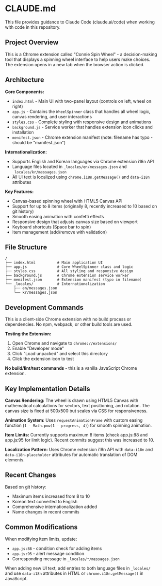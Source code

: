 # CLAUDE.md

This file provides guidance to Claude Code (claude.ai/code) when working with code in this repository.

## Project Overview

This is a Chrome extension called "Connie Spin Wheel" - a decision-making tool that displays a spinning wheel interface to help users make choices. The extension opens in a new tab when the browser action is clicked.

## Architecture

**Core Components:**
- `index.html` - Main UI with two-panel layout (controls on left, wheel on right)
- `app.js` - Contains the `WheelSpinner` class that handles all wheel logic, canvas rendering, and user interactions
- `styles.css` - Complete styling with responsive design and animations
- `background.js` - Service worker that handles extension icon clicks and installation
- `menifest.json` - Chrome extension manifest (note: filename has typo - should be "manifest.json")

**Internationalization:**
- Supports English and Korean languages via Chrome extension i18n API
- Language files located in `_locales/en/messages.json` and `_locales/kr/messages.json`
- All UI text is localized using `chrome.i18n.getMessage()` and `data-i18n` attributes

**Key Features:**
- Canvas-based spinning wheel with HTML5 Canvas API
- Support for up to 8 items (originally 8, recently increased to 10 based on git history)
- Smooth easing animation with confetti effects
- Responsive design that adjusts canvas size based on viewport
- Keyboard shortcuts (Space bar to spin)
- Item management (add/remove with validation)

## File Structure

```
/
├── index.html          # Main application UI
├── app.js              # Core WheelSpinner class and logic
├── styles.css          # All styling and responsive design
├── background.js       # Chrome extension service worker
├── menifest.json       # Extension manifest (typo in filename)
└── _locales/           # Internationalization
    ├── en/messages.json
    └── kr/messages.json
```

## Development Commands

This is a client-side Chrome extension with no build process or dependencies. No npm, webpack, or other build tools are used.

**Testing the Extension:**
1. Open Chrome and navigate to `chrome://extensions/`
2. Enable "Developer mode"
3. Click "Load unpacked" and select this directory
4. Click the extension icon to test

**No build/lint/test commands** - this is a vanilla JavaScript Chrome extension.

## Key Implementation Details

**Canvas Rendering:** The wheel is drawn using HTML5 Canvas with mathematical calculations for sectors, text positioning, and rotation. The canvas size is fixed at 500x500 but scales via CSS for responsiveness.

**Animation System:** Uses `requestAnimationFrame` with custom easing function (`1 - Math.pow(1 - progress, 4)`) for smooth spinning animation.

**Item Limits:** Currently supports maximum 8 items (check app.js:88 and app.js:95 for limit logic). Recent commits suggest this was increased to 10.

**Localization Pattern:** Uses Chrome extension i18n API with `data-i18n` and `data-i18n-placeholder` attributes for automatic translation of DOM elements.

## Recent Changes

Based on git history:
- Maximum items increased from 8 to 10 
- Korean text converted to English
- Comprehensive internationalization added
- Name changes in recent commits

## Common Modifications

When modifying item limits, update:
- `app.js:88` - condition check for adding items
- `app.js:95` - alert message condition  
- Corresponding message in `_locales/*/messages.json`

When adding new UI text, add entries to both language files in `_locales/` and use `data-i18n` attributes in HTML or `chrome.i18n.getMessage()` in JavaScript.